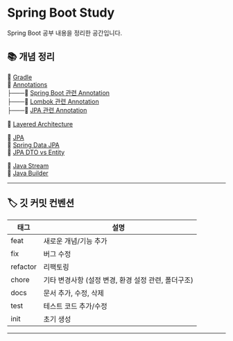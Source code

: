 # Spring Boot Study

Spring Boot 공부 내용을 정리한 공간입니다.

## 📚 개념 정리

📂 [Gradle](concepts/gradle.md) <br>
📂 [Annotations](concepts/annotation/annotations.md) <br>
├───📂 [Spring Boot 관련 Annotation](concepts/annotation/annotation-springboot.md)  <br>
├───📂 [Lombok 관련 Annotation](concepts/annotation/annotation-lombok.md)  <br>
├───📂 [JPA 관련 Annotation](concepts/annotation/annotation-jpa.md)  <br>

📂 [Layered Architecture](concepts/layeredArchitecture.md) <br>

📂 [JPA](concepts/jpa.md) <br>
📂 [Spring Data JPA](concepts/spring-data-jpa.md) <br>
📂 [JPA DTO vs Entity](concepts/jpa-dto-vs-entity.md) <br>

📂 [Java Stream](concepts/java-stream.md) <br>
📂 [Java Builder](concepts/java-builder.md) <br>



---

## 🏷️ 깃 커밋 컨벤션

| 태그     | 설명                                      |
| -------- | ----------------------------------------- |
| feat     | 새로운 개념/기능 추가                     |
| fix      | 버그 수정                                 |
| refactor | 리팩토링                                  |
| chore    | 기타 변경사항 (설정 변경, 환경 설정 관련, 폴더구조) |
| docs     | 문서 추가, 수정, 삭제                     |
| test     | 테스트 코드 추가/수정                     |
| init     | 초기 생성                                 |

---

<!--
## 💡 테스트 코드

#### [테스트 코드 작성 이유]
 - 코드 기능이 예상대로 동작하는지 확인할 수 있고 코드 작성 초기 단계에서 버그를 발견할 수 있음
 - 코드 리팩토링 또는 새로운 기능 추가 시 기존 기능이 제대로 잘 동작하는지 확인할 수 있음

<br>

**JUnit**
- 자바에서 단위 테스트를 지원해주는 프레임워크
- TDD 지원
- Assert(검증)를 이용하여 결과의 기댓값과 실제값 비교
- @Test 어노테이션 마다 독립적으로 테스트 진행됨

<br>

**AssertJ**
- Fluent Assertion 라이브러리 (JUnit 과 함께 사용됨)
- 자바에서 가독성 높고 강력한 검증 제공
- 체이닝 메서드 지원(체이닝 메서드: 메서드 호출이 연속적으로 이어지는 패턴)

***

## 💡 JPA

**정의**
- 자바에서 사용하는 ORM(Object Relational Mapping) 기술 표준
- 자바 애플리케이션과 JDBC 사이에서 동작하며 자바 인터페이스로 정의되어 있음
- SQL 쿼리문을 직접 작성할 필요 없이 메서드로 CRUD 접근 가능

**ORM**
- 객체와 관계형 테이터베이스의 데이터를 매핑하는 기술
- 객체와 테이블을 매핑하여 패러다임 불일치 문제 해결

***

## 💡 DDD(Domain-Driven-Design)
- 도메인 모델 자체가 비즈니스 로직을 포함하고 있는 설계
- 비즈니스 로직이 도메인 모델에 포함되어 있어 개념과 규칙을 명확히 표현할 수 있음
- <a href="https://velog.io/@dnflekf2748/DDDDomain-Driven-Design">DDD 개념 참고 블로그</a>

## 💡 폴더 구조 및 역할
📂 domain/  <br>
├── EntityClass.java <br>
├── RepositoryInterface.java <br>
📂 service/  <br>
├── ServiceClass.java <br>
📂 web/  <br>
├── ApiController.java <br>
├── 📂 dto/ <br>
├── ├── Dto.java <br>

DTO
- 계층 간 데이터 전송을 위해 사용되는 객체
- 데이터 표현과 전송에 집중하며 비즈니스 로직 포함 X

Entity Class
- 데이터베이스 테이블과 매핑되는 객체
- JPA 와 같은 ORM 프레임워크에서 주로 사용됨

Repository Interface
- 데이터베이스와 CRUD 작업을 추상화
- JPA 레포지토리 상속받아 자동으로 CRUD 수행

Service Class
- 보통 비즈니스 로직을 포함하며 트랜잭션을 관리함
- 레포지토리와 상호작용하고 DTO를 통해 데이터 처리

Controller Class
- HTTP 요청을 처리하고 서비스 계층과 통신하여 필요한 작업 수행함
-->

